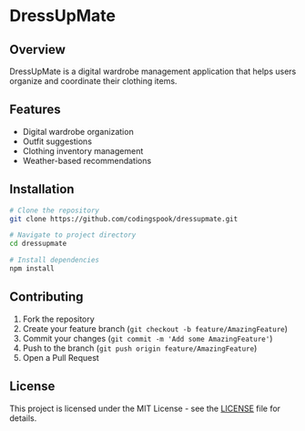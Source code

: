 # DressUpMate

## Overview
DressUpMate is a digital wardrobe management application that helps users organize and coordinate their clothing items.

## Features
- Digital wardrobe organization
- Outfit suggestions
- Clothing inventory management
- Weather-based recommendations

## Installation
```bash
# Clone the repository
git clone https://github.com/codingspook/dressupmate.git

# Navigate to project directory
cd dressupmate

# Install dependencies
npm install
```

## Contributing
1. Fork the repository
2. Create your feature branch (`git checkout -b feature/AmazingFeature`)
3. Commit your changes (`git commit -m 'Add some AmazingFeature'`)
4. Push to the branch (`git push origin feature/AmazingFeature`)
5. Open a Pull Request

## License
This project is licensed under the MIT License - see the [LICENSE](LICENSE) file for details.